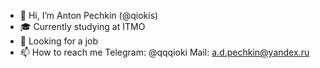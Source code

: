 - 👋 Hi, I’m Anton Pechkin (@qiokis)
- 🎓 Currently studying at ITMO
- 💼 Looking for a job
- 📫 How to reach me Telegram: @qqqioki Mail: a.d.pechkin@yandex.ru
